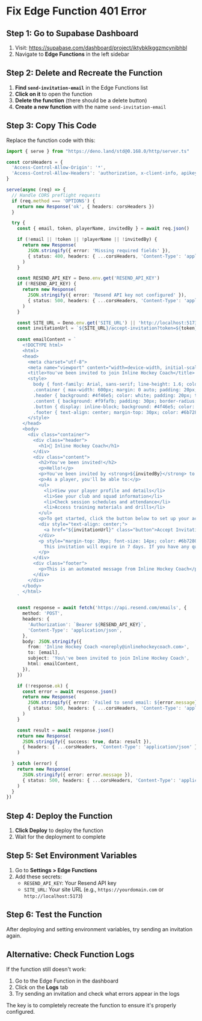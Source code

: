 # Fix Edge Function 401 Error

## Step 1: Go to Supabase Dashboard
1. Visit: https://supabase.com/dashboard/project/iktybklkggzmcynibhbl
2. Navigate to **Edge Functions** in the left sidebar

## Step 2: Delete and Recreate the Function
1. **Find `send-invitation-email`** in the Edge Functions list
2. **Click on it** to open the function
3. **Delete the function** (there should be a delete button)
4. **Create a new function** with the name `send-invitation-email`

## Step 3: Copy This Code
Replace the function code with this:

```typescript
import { serve } from "https://deno.land/std@0.168.0/http/server.ts"

const corsHeaders = {
  'Access-Control-Allow-Origin': '*',
  'Access-Control-Allow-Headers': 'authorization, x-client-info, apikey, content-type',
}

serve(async (req) => {
  // Handle CORS preflight requests
  if (req.method === 'OPTIONS') {
    return new Response('ok', { headers: corsHeaders })
  }

  try {
    const { email, token, playerName, invitedBy } = await req.json()

    if (!email || !token || !playerName || !invitedBy) {
      return new Response(
        JSON.stringify({ error: 'Missing required fields' }),
        { status: 400, headers: { ...corsHeaders, 'Content-Type': 'application/json' } }
      )
    }

    const RESEND_API_KEY = Deno.env.get('RESEND_API_KEY')
    if (!RESEND_API_KEY) {
      return new Response(
        JSON.stringify({ error: 'Resend API key not configured' }),
        { status: 500, headers: { ...corsHeaders, 'Content-Type': 'application/json' } }
      )
    }

    const SITE_URL = Deno.env.get('SITE_URL') || 'http://localhost:5173'
    const invitationUrl = `${SITE_URL}/accept-invitation?token=${token}`
    
    const emailContent = `
      <!DOCTYPE html>
      <html>
      <head>
        <meta charset="utf-8">
        <meta name="viewport" content="width=device-width, initial-scale=1.0">
        <title>You've been invited to join Inline Hockey Coach</title>
        <style>
          body { font-family: Arial, sans-serif; line-height: 1.6; color: #333; }
          .container { max-width: 600px; margin: 0 auto; padding: 20px; }
          .header { background: #4f46e5; color: white; padding: 20px; text-align: center; border-radius: 8px 8px 0 0; }
          .content { background: #f9fafb; padding: 30px; border-radius: 0 0 8px 8px; }
          .button { display: inline-block; background: #4f46e5; color: white; padding: 12px 24px; text-decoration: none; border-radius: 6px; margin: 20px 0; }
          .footer { text-align: center; margin-top: 30px; color: #6b7280; font-size: 14px; }
        </style>
      </head>
      <body>
        <div class="container">
          <div class="header">
            <h1>🎯 Inline Hockey Coach</h1>
          </div>
          <div class="content">
            <h2>You've been invited!</h2>
            <p>Hello!</p>
            <p>You've been invited by <strong>${invitedBy}</strong> to join the Inline Hockey Coach platform.</p>
            <p>As a player, you'll be able to:</p>
            <ul>
              <li>View your player profile and details</li>
              <li>See your club and squad information</li>
              <li>Check session schedules and attendance</li>
              <li>Access training materials and drills</li>
            </ul>
            <p>To get started, click the button below to set up your account:</p>
            <div style="text-align: center;">
              <a href="${invitationUrl}" class="button">Accept Invitation</a>
            </div>
            <p style="margin-top: 20px; font-size: 14px; color: #6b7280;">
              This invitation will expire in 7 days. If you have any questions, please contact your coach.
            </p>
          </div>
          <div class="footer">
            <p>This is an automated message from Inline Hockey Coach</p>
          </div>
        </div>
      </body>
      </html>
    `

    const response = await fetch('https://api.resend.com/emails', {
      method: 'POST',
      headers: {
        'Authorization': `Bearer ${RESEND_API_KEY}`,
        'Content-Type': 'application/json',
      },
      body: JSON.stringify({
        from: 'Inline Hockey Coach <noreply@inlinehockeycoach.com>',
        to: [email],
        subject: 'You\'ve been invited to join Inline Hockey Coach',
        html: emailContent,
      }),
    })

    if (!response.ok) {
      const error = await response.json()
      return new Response(
        JSON.stringify({ error: `Failed to send email: ${error.message}` }),
        { status: 500, headers: { ...corsHeaders, 'Content-Type': 'application/json' } }
      )
    }

    const result = await response.json()
    return new Response(
      JSON.stringify({ success: true, data: result }),
      { headers: { ...corsHeaders, 'Content-Type': 'application/json' } }
    )

  } catch (error) {
    return new Response(
      JSON.stringify({ error: error.message }),
      { status: 500, headers: { ...corsHeaders, 'Content-Type': 'application/json' } }
    )
  }
})
```

## Step 4: Deploy the Function
1. **Click Deploy** to deploy the function
2. Wait for the deployment to complete

## Step 5: Set Environment Variables
1. Go to **Settings > Edge Functions**
2. Add these secrets:
   - `RESEND_API_KEY`: Your Resend API key
   - `SITE_URL`: Your site URL (e.g., `https://yourdomain.com` or `http://localhost:5173`)

## Step 6: Test the Function
After deploying and setting environment variables, try sending an invitation again.

## Alternative: Check Function Logs
If the function still doesn't work:
1. Go to the Edge Function in the dashboard
2. Click on the **Logs** tab
3. Try sending an invitation and check what errors appear in the logs

The key is to completely recreate the function to ensure it's properly configured. 